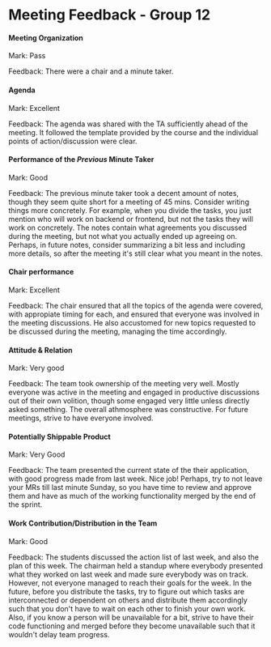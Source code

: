 # Meeting Feedback - Group 12

#### Meeting Organization

Mark: Pass

Feedback: There were a chair and a minute taker.


#### Agenda 

Mark: Excellent

Feedback: The agenda was shared with the TA sufficiently ahead of the meeting. It followed the template provided by the course and the individual points of action/discussion were clear.


#### Performance of the *Previous* Minute Taker

Mark: Good

Feedback: The previous minute taker took a decent amount of notes, though they seem quite short for a meeting of 45 mins. Consider writing things more concretely. For example, when you divide the tasks, you just mention who will work on backend or frontend, but not the tasks they will work on concretely. The notes contain what agreements you discussed during the meeting, but not what you actually ended up agreeing on. Perhaps, in future notes, consider summarizing a bit less and including more details, so after the meeting it's still clear what you meant in the notes.


#### Chair performance

Mark: Excellent

Feedback: The chair ensured that all the topics of the agenda were covered, with appropiate timing for each, and ensured that everyone was involved in the meeting discussions. He also accustomed for new topics requested to be discussed during the meeting, managing the time accordingly.


#### Attitude & Relation

Mark: Very good

Feedback: The team took ownership of the meeting very well. Mostly everyone was active in the meeting and engaged in productive discussions out of their own volition, though some engaged very little unless directly asked something. The overall athmosphere was constructive. For future meetings, strive to have everyone involved.


#### Potentially Shippable Product

Mark: Very Good

Feedback: The team presented the current state of the their application, with good progress made from last week. Nice job! Perhaps, try to not leave your MRs till last minute Sunday, so you have time to review and approve them and have as much of the working functionality merged by the end of the sprint.


#### Work Contribution/Distribution in the Team

Mark: Good

Feedback: The students discussed the action list of last week, and also the plan of this week. The chairman held a standup where everybody presented what they worked on last week and made sure everybody was on track. However,  not everyone managed to reach their goals for the week. In the future, before you distribute the tasks, try to figure out which tasks are interconnected or dependent on others and distribute them accordingly such that you don't have to wait on each other to finish your own work. Also, if you know a person will be unavailable for a bit, strive to have their code functioning and merged before they become unavailable such that it wouldn't delay team progress.


